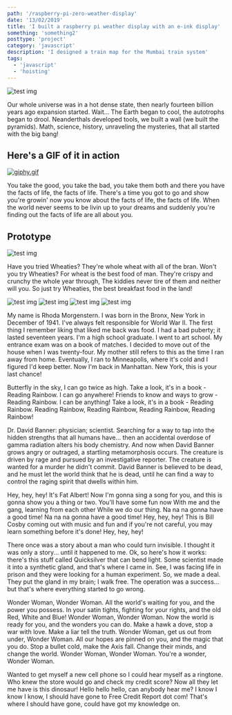 ```yaml
---
path: '/raspberry-pi-zero-weather-display'
date: '13/02/2019'
title: 'I built a raspberry pi weather display with an e-ink display'
something: 'something2'
posttype: 'project'
category: 'javascript'
description: 'I designed a train map for the Mumbai train system'
tags:
  - 'javascript'
  - 'hoisting'
---
```

![test img](./1.jpg)

Our whole universe was in a hot dense state, then nearly fourteen billion years ago expansion started. Wait... The Earth began to cool, the autotrophs began to drool. Neanderthals developed tools, we built a wall (we built the pyramids). Math, science, history, unraveling the mysteries, that all started with the big bang!

## Here's a GIF of it in action

[![giphy.gif](https://i.postimg.cc/rsYT17hX/giphy.gif)](https://postimg.cc/0KmhxXRc)

You take the good, you take the bad, you take them both and there you have the facts of life, the facts of life. There's a time you got to go and show you're growin' now you know about the facts of life, the facts of life. When the world never seems to be livin up to your dreams and suddenly you're finding out the facts of life are all about you.

## Prototype

![test img](./2.jpg)

Have you tried Wheaties? They're whole wheat with all of the bran. Won't you try Wheaties? For wheat is the best food of man. They're crispy and crunchy the whole year through, The kiddies never tire of them and neither will you. So just try Wheaties, the best breakfast food in the land!

![test img](./3.jpg)
![test img](./4.jpg)
![test img](./5.jpg)
![test img](./6.jpg)

My name is Rhoda Morgenstern. I was born in the Bronx, New York in December of 1941. I've always felt responsible for World War II. The first thing I remember liking that liked me back was food. I had a bad puberty; it lasted seventeen years. I'm a high school graduate. I went to art school. My entrance exam was on a book of matches. I decided to move out of the house when I was twenty-four. My mother still refers to this as the time I ran away from home. Eventually, I ran to Minneapolis, where it's cold and I figured I'd keep better. Now I'm back in Manhattan. New York, this is your last chance!

Butterfly in the sky, I can go twice as high. Take a look, it's in a book - Reading Rainbow. I can go anywhere! Friends to know and ways to grow - Reading Rainbow. I can be anything! Take a look, it's in a book - Reading Rainbow. Reading Rainbow, Reading Rainbow, Reading Rainbow, Reading Rainbow!

Dr. David Banner: physician; scientist. Searching for a way to tap into the hidden strengths that all humans have... then an accidental overdose of gamma radiation alters his body chemistry. And now when David Banner grows angry or outraged, a startling metamorphosis occurs. The creature is driven by rage and pursued by an investigative reporter. The creature is wanted for a murder he didn't commit. David Banner is believed to be dead, and he must let the world think that he is dead, until he can find a way to control the raging spirit that dwells within him.

Hey, hey, hey! It's Fat Albert! Now I'm gonna sing a song for you, and this is gonna show you a thing or two. You'll have some fun now With me and the gang, learning from each other While we do our thing. Na na na gonna have a good time! Na na na gonna have a good time! Hey, hey, hey! This is Bill Cosby coming out with music and fun and if you're not careful, you may learn something before it's done! Hey, hey, hey!

There once was a story about a man who could turn invisible. I thought it was only a story... until it happened to me. Ok, so here's how it works: there's this stuff called Quicksilver that can bend light. Some scientist made it into a synthetic gland, and that's where I came in. See, I was facing life in prison and they were looking for a human experiment. So, we made a deal. They put the gland in my brain; I walk free. The operation was a success... but that's where everything started to go wrong.

Wonder Woman, Wonder Woman. All the world's waiting for you, and the power you possess. In your satin tights, fighting for your rights, and the old Red, White and Blue! Wonder Woman, Wonder Woman. Now the world is ready for you, and the wonders you can do. Make a hawk a dove, stop a war with love. Make a liar tell the truth. Wonder Woman, get us out from under, Wonder Woman. All our hopes are pinned on you, and the magic that you do. Stop a bullet cold, make the Axis fall. Change their minds, and change the world. Wonder Woman, Wonder Woman. You're a wonder, Wonder Woman.

Wanted to get myself a new cell phone so I could hear myself as a ringtone. Who knew the store would go and check my credit score? Now all they let me have is this dinosaur! Hello hello hello, can anybody hear me? I know I know I know, I should have gone to Free Credit Report dot com! That's where I should have gone, could have got my knowledge on.
